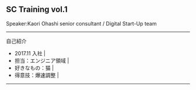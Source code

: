 ## SC Training vol.1
Speaker:Kaori Ohashi
senior consultant / Digital Start-Up team

---
自己紹介
- 2017.11 入社 |
- 担当：エンジニア領域 |
- 好きなもの：猫 |
- 得意技：爆速調整 |

---
